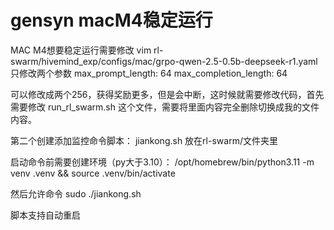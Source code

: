 # gensyn macM4稳定运行

MAC M4想要稳定运行需要修改
vim rl-swarm/hivemind_exp/configs/mac/grpo-qwen-2.5-0.5b-deepseek-r1.yaml
只修改两个参数
max_prompt_length: 64
max_completion_length: 64

可以修改成两个256，获得奖励更多，但是会中断，这时候就需要修改代码，首先需要修改
run_rl_swarm.sh
这个文件，需要将里面内容完全删除切换成我的文件内容。

第二个创建添加监控命令脚本：
jiankong.sh
放在rl-swarm/文件夹里

启动命令前需要创建环境（py大于3.10）：
/opt/homebrew/bin/python3.11 -m venv .venv && source .venv/bin/activate

然后允许命令
sudo ./jiankong.sh

脚本支持自动重启


